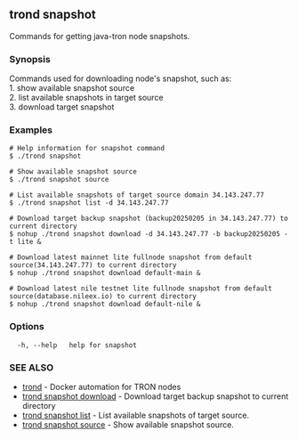 ## trond snapshot

Commands for getting java-tron node snapshots.

### Synopsis

Commands used for downloading node's snapshot, such as:<br>
	1. show available snapshot source<br>
	2. list available snapshots in target source<br>
	3. download target snapshot


### Examples

```
# Help information for snapshot command
$ ./trond snapshot

# Show available snapshot source
$ ./trond snapshot source

# List available snapshots of target source domain 34.143.247.77
$ ./trond snapshot list -d 34.143.247.77

# Download target backup snapshot (backup20250205 in 34.143.247.77) to current directory
$ nohup ./trond snapshot download -d 34.143.247.77 -b backup20250205 -t lite &

# Download latest mainnet lite fullnode snapshot from default source(34.143.247.77) to current directory
$ nohup ./trond snapshot download default-main &

# Download latest nile testnet lite fullnode snapshot from default source(database.nileex.io) to current directory
$ nohup ./trond snapshot download default-nile &

```

### Options

```
  -h, --help   help for snapshot
```

### SEE ALSO

* [trond](trond.md)	 - Docker automation for TRON nodes
* [trond snapshot download](trond_snapshot_download.md)	 - Download target backup snapshot to current directory
* [trond snapshot list](trond_snapshot_list.md)	 - List available snapshots of target source.
* [trond snapshot source](trond_snapshot_source.md)	 - Show available snapshot source.

